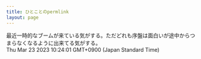 ```yaml
---
title: ひとことのpermlink
layout: page
---
```

<div class="box" dt="1679534641525">
  最近一時的なブームが来ている気がする。ただどれも序盤は面白いが途中からつまらなくなるように出来てる気がする。
  <div class="content is-small">Thu Mar 23 2023 10:24:01 GMT+0900 (Japan Standard Time)</div>
</div>